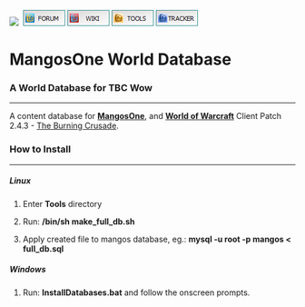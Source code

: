 [![](https://www.getmangos.eu/images/primus/blue/misc/logo.png)](http://www.getmangos.eu)&nbsp;
[![](/icons/FORUM.gif)](https://www.getmangos.eu/forum.php)
[![](/icons/WIKI.gif)](http://github.com/mangoswiki/wiki/wiki)
[![](/icons/TOOLS.gif)](http://github.com/mangostools)
[![](/icons/TRACKER.gif)](https://www.getmangos.eu/project.php)

MangosOne World Database
===
### A World Database for TBC Wow
----
A content database for [**MangosOne**][10], and [**World of Warcraft**][50] Client Patch
2.4.3 - [The Burning Crusade][51].

### How to Install
---------------
##### Linux

1. Enter **Tools** directory

2. Run: **/bin/sh make_full_db.sh**

3. Apply created file to mangos database, eg.: **mysql -u root -p mangos < full_db.sql**

##### Windows

1. Run: **InstallDatabases.bat** and follow the onscreen prompts.


[10]: https://github.com/mangosone/server "mangos one"

[50]: http://blizzard.com/games/wow/ "World of Warcraft"
[51]: http://www.wowpedia.org/Patch_2.4.3 "WoW 1.12.0 - Drums of War"
